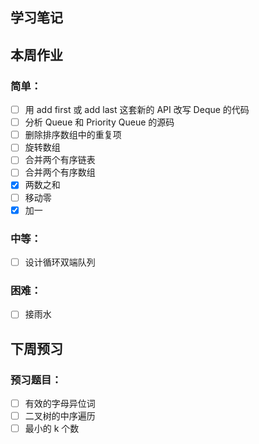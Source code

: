 ## 学习笔记









## 本周作业

### 简单：

- [ ] 用 add first 或 add last 这套新的 API 改写 Deque 的代码
- [ ] 分析 Queue 和 Priority Queue 的源码
- [ ] 删除排序数组中的重复项
- [ ] 旋转数组
- [ ] 合并两个有序链表
- [ ] 合并两个有序数组
- [x] 两数之和
- [ ] 移动零
- [x] 加一

### 中等：

- [ ] 设计循环双端队列

### 困难：

- [ ] 接雨水

## 下周预习

### 预习题目：

- [ ] 有效的字母异位词
- [ ] 二叉树的中序遍历
- [ ] 最小的 k 个数